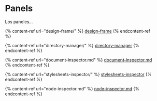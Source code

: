# Panels

Los paneles...

{% content-ref url="design-frame/" %}
[design-frame](design-frame/)
{% endcontent-ref %}

{% content-ref url="directory-manager/" %}
[directory-manager](directory-manager/)
{% endcontent-ref %}

{% content-ref url="document-inspector.md" %}
[document-inspector.md](document-inspector.md)
{% endcontent-ref %}

{% content-ref url="stylesheets-inspector/" %}
[stylesheets-inspector](stylesheets-inspector/)
{% endcontent-ref %}

{% content-ref url="node-inspector.md" %}
[node-inspector.md](node-inspector.md)
{% endcontent-ref %}
